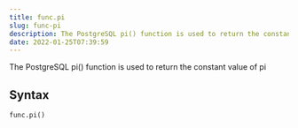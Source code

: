 ```yaml
---
title: func.pi
slug: func-pi
description: The PostgreSQL pi() function is used to return the constant value of pi
date: 2022-01-25T07:39:59
---
```


The PostgreSQL pi() function is used to return the constant value of pi

## Syntax
```python
func.pi()
```
